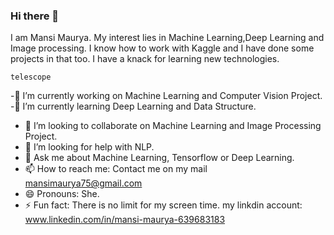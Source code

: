### Hi there 👋

<!--
**mansi75/mansi75** is a ✨ _special_ ✨ repository because its `README.md` (this file) appears on your GitHub profile.

Here are some ideas to get you started:


-->  I am Mansi Maurya. My interest lies in Machine Learning,Deep Learning and Image processing. I know how to work with Kaggle and I have done some projects in that too. I have a knack for learning new technologies.

    telescope
-🔭 I’m currently working on Machine Learning and Computer Vision Project.
-🌱 I’m currently learning Deep Learning and Data Structure. 
- 👯 I’m looking to collaborate on Machine Learning and Image Processing Project.
- 🤔 I’m looking for help with NLP.
- 💬 Ask me about Machine Learning, Tensorflow or Deep Learning.
- 📫 How to reach me: Contact me on my mail mansimaurya75@gmail.com
- 😄 Pronouns: She.
- ⚡ Fun fact: There is no limit for my screen time.
my linkdin account: www.linkedin.com/in/mansi-maurya-639683183
